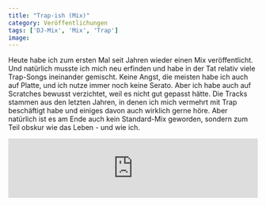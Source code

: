 ```yaml
---
title: "Trap-ish (Mix)"
category: Veröffentlichungen
tags: ['DJ-Mix', 'Mix', 'Trap']
image: 
---
```


Heute habe ich zum ersten Mal seit Jahren wieder einen Mix veröffentlicht. Und natürlich musste ich mich neu erfinden und habe in der Tat relativ viele Trap-Songs ineinander gemischt. Keine Angst, die meisten habe ich auch auf Platte, und ich nutze immer noch keine Serato. Aber ich habe auch auf Scratches bewusst verzichtet, weil es nicht gut gepasst hätte. Die Tracks stammen aus den letzten Jahren, in denen ich mich vermehrt mit Trap beschäftigt habe und einiges davon auch wirklich gerne höre. Aber natürlich ist es am Ende auch kein Standard-Mix geworden, sondern zum Teil obskur wie das Leben - und wie ich.  
<iframe width="100%" height="120" src="https://www.mixcloud.com/widget/iframe/?hide\_cover=1&feed=%2Fmisanthrop%2Fmisanthrop-trap-ish%2F" frameborder="0" ></iframe>
